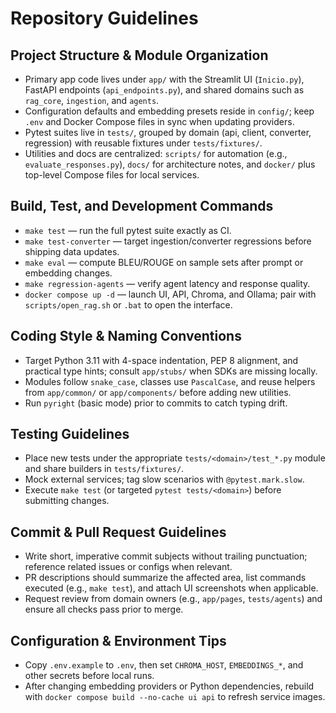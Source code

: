 # Repository Guidelines

## Project Structure & Module Organization
- Primary app code lives under `app/` with the Streamlit UI (`Inicio.py`), FastAPI endpoints (`api_endpoints.py`), and shared domains such as `rag_core`, `ingestion`, and `agents`.
- Configuration defaults and embedding presets reside in `config/`; keep `.env` and Docker Compose files in sync when updating providers.
- Pytest suites live in `tests/`, grouped by domain (api, client, converter, regression) with reusable fixtures under `tests/fixtures/`.
- Utilities and docs are centralized: `scripts/` for automation (e.g., `evaluate_responses.py`), `docs/` for architecture notes, and `docker/` plus top-level Compose files for local services.

## Build, Test, and Development Commands
- `make test` — run the full pytest suite exactly as CI.
- `make test-converter` — target ingestion/converter regressions before shipping data updates.
- `make eval` — compute BLEU/ROUGE on sample sets after prompt or embedding changes.
- `make regression-agents` — verify agent latency and response quality.
- `docker compose up -d` — launch UI, API, Chroma, and Ollama; pair with `scripts/open_rag.sh` or `.bat` to open the interface.

## Coding Style & Naming Conventions
- Target Python 3.11 with 4-space indentation, PEP 8 alignment, and practical type hints; consult `app/stubs/` when SDKs are missing locally.
- Modules follow `snake_case`, classes use `PascalCase`, and reuse helpers from `app/common/` or `app/components/` before adding new utilities.
- Run `pyright` (basic mode) prior to commits to catch typing drift.

## Testing Guidelines
- Place new tests under the appropriate `tests/<domain>/test_*.py` module and share builders in `tests/fixtures/`.
- Mock external services; tag slow scenarios with `@pytest.mark.slow`.
- Execute `make test` (or targeted `pytest tests/<domain>`) before submitting changes.

## Commit & Pull Request Guidelines
- Write short, imperative commit subjects without trailing punctuation; reference related issues or configs when relevant.
- PR descriptions should summarize the affected area, list commands executed (e.g., `make test`), and attach UI screenshots when applicable.
- Request review from domain owners (e.g., `app/pages`, `tests/agents`) and ensure all checks pass prior to merge.

## Configuration & Environment Tips
- Copy `.env.example` to `.env`, then set `CHROMA_HOST`, `EMBEDDINGS_*`, and other secrets before local runs.
- After changing embedding providers or Python dependencies, rebuild with `docker compose build --no-cache ui api` to refresh service images.
